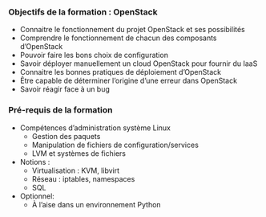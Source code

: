 ### Objectifs de la formation : OpenStack

-   Connaitre le fonctionnement du projet OpenStack et ses possibilités
-   Comprendre le fonctionnement de chacun des composants d’OpenStack
-   Pouvoir faire les bons choix de configuration
-   Savoir déployer manuellement un cloud OpenStack pour fournir du IaaS
-   Connaitre les bonnes pratiques de déploiement d’OpenStack
-   Être capable de déterminer l’origine d’une erreur dans OpenStack
-   Savoir réagir face à un bug

### Pré-requis de la formation

-   Compétences d’administration système Linux
    -   Gestion des paquets
    -   Manipulation de fichiers de configuration/services
    -   LVM et systèmes de fichiers
-   Notions :
    -   Virtualisation : KVM, libvirt
    -   Réseau : iptables, namespaces
    -   SQL
-   Optionnel:
    -   À l’aise dans un environnement Python

